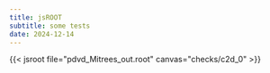 ```yaml
---
title: jsROOT
subtitle: some tests
date: 2024-12-14
---
```


{{< jsroot file="pdvd_Mitrees_out.root" canvas="checks/c2d_0" >}}